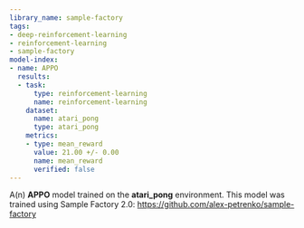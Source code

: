 ```yaml
---
library_name: sample-factory
tags:
- deep-reinforcement-learning
- reinforcement-learning
- sample-factory
model-index:
- name: APPO
  results:
  - task:
      type: reinforcement-learning
      name: reinforcement-learning
    dataset:
      name: atari_pong
      type: atari_pong
    metrics:
    - type: mean_reward
      value: 21.00 +/- 0.00
      name: mean_reward
      verified: false
---
```


A(n) **APPO** model trained on the **atari_pong** environment.
This model was trained using Sample Factory 2.0: https://github.com/alex-petrenko/sample-factory
    